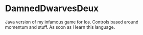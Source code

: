 # DamnedDwarvesDeux
Java version of my infamous game for Ios. Controls based around momentum and stuff. As soon as I learn this language.
